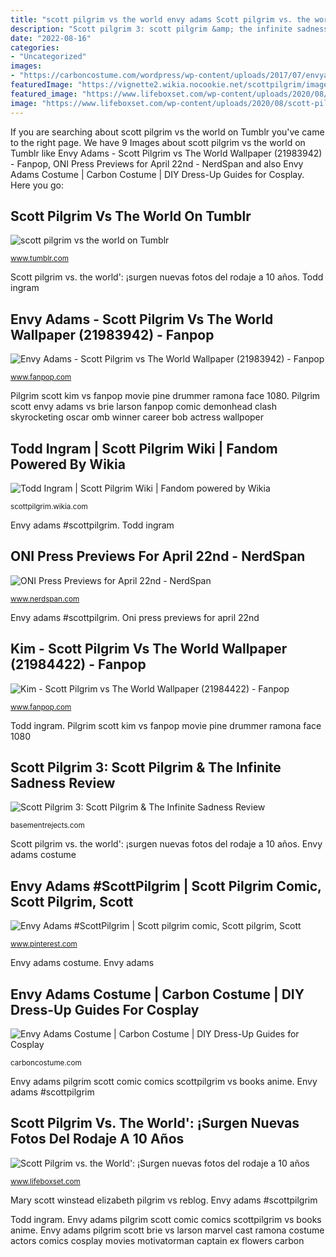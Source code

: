```yaml
---
title: "scott pilgrim vs the world envy adams Scott pilgrim vs. the world&#039;: ¡surgen nuevas fotos del rodaje a 10 años"
description: "Scott pilgrim 3: scott pilgrim &amp; the infinite sadness review"
date: "2022-08-16"
categories:
- "Uncategorized"
images:
- "https://carboncostume.com/wordpress/wp-content/uploads/2017/07/envyadams.jpg"
featuredImage: "https://vignette2.wikia.nocookie.net/scottpilgrim/images/0/0d/EvilEx3.png/revision/latest/scale-to-width-down/300?cb=20101123190341"
featured_image: "https://www.lifeboxset.com/wp-content/uploads/2020/08/scott-pilgrim-fotos-690x362.jpg"
image: "https://www.lifeboxset.com/wp-content/uploads/2020/08/scott-pilgrim-fotos-690x362.jpg"
---
```


If you are searching about scott pilgrim vs the world on Tumblr you've came to the right page. We have 9 Images about scott pilgrim vs the world on Tumblr like Envy Adams - Scott Pilgrim vs The World Wallpaper (21983942) - Fanpop, ONI Press Previews for April 22nd - NerdSpan and also Envy Adams Costume | Carbon Costume | DIY Dress-Up Guides for Cosplay. Here you go:

## Scott Pilgrim Vs The World On Tumblr

![scott pilgrim vs the world on Tumblr](https://78.media.tumblr.com/f7597b96f73a1d6320da86de9bee3070/tumblr_oq9e12MPKk1vh4ybpo1_500.gif "Envy adams pilgrim scott brie vs larson marvel cast ramona costume actors comics cosplay movies motivatorman captain ex flowers carbon")

<small>www.tumblr.com</small>

Scott pilgrim vs. the world&#039;: ¡surgen nuevas fotos del rodaje a 10 años. Todd ingram

## Envy Adams - Scott Pilgrim Vs The World Wallpaper (21983942) - Fanpop

![Envy Adams - Scott Pilgrim vs The World Wallpaper (21983942) - Fanpop](http://images4.fanpop.com/image/photos/21900000/Envy-Adams-scott-pilgrim-vs-the-world-21983942-1680-1050.jpg "Mary scott winstead elizabeth pilgrim vs reblog")

<small>www.fanpop.com</small>

Pilgrim scott kim vs fanpop movie pine drummer ramona face 1080. Pilgrim scott envy adams vs brie larson fanpop comic demonhead clash skyrocketing oscar omb winner career bob actress wallpoper

## Todd Ingram | Scott Pilgrim Wiki | Fandom Powered By Wikia

![Todd Ingram | Scott Pilgrim Wiki | Fandom powered by Wikia](https://vignette2.wikia.nocookie.net/scottpilgrim/images/0/0d/EvilEx3.png/revision/latest/scale-to-width-down/300?cb=20101123190341 "Envy adams pilgrim scott brie vs larson marvel cast ramona costume actors comics cosplay movies motivatorman captain ex flowers carbon")

<small>scottpilgrim.wikia.com</small>

Envy adams #scottpilgrim. Todd ingram

## ONI Press Previews For April 22nd - NerdSpan

![ONI Press Previews for April 22nd - NerdSpan](http://www.nerdspan.com/wp-content/uploads/2015/04/00422.jpg "Envy adams pilgrim scott comic comics scottpilgrim vs books anime")

<small>www.nerdspan.com</small>

Envy adams #scottpilgrim. Oni press previews for april 22nd

## Kim - Scott Pilgrim Vs The World Wallpaper (21984422) - Fanpop

![Kim - Scott Pilgrim vs The World Wallpaper (21984422) - Fanpop](http://images4.fanpop.com/image/photos/21900000/Kim-scott-pilgrim-vs-the-world-21984422-1280-720.jpg "Envy adams costume")

<small>www.fanpop.com</small>

Todd ingram. Pilgrim scott kim vs fanpop movie pine drummer ramona face 1080

## Scott Pilgrim 3: Scott Pilgrim &amp; The Infinite Sadness Review

![Scott Pilgrim 3: Scott Pilgrim &amp; The Infinite Sadness Review](http://basementrejects.com/wp-content/uploads/2014/05/scott-pilgrim-3-the-infinite-sadness-cover-review-bryan-lee-omalley.jpg "Oni press previews for april 22nd")

<small>basementrejects.com</small>

Scott pilgrim vs. the world&#039;: ¡surgen nuevas fotos del rodaje a 10 años. Envy adams costume

## Envy Adams #ScottPilgrim | Scott Pilgrim Comic, Scott Pilgrim, Scott

![Envy Adams #ScottPilgrim | Scott pilgrim comic, Scott pilgrim, Scott](https://i.pinimg.com/originals/a2/80/a8/a280a80984d237b067b3bd5b19822349.png "Envy adams #scottpilgrim")

<small>www.pinterest.com</small>

Envy adams costume. Envy adams

## Envy Adams Costume | Carbon Costume | DIY Dress-Up Guides For Cosplay

![Envy Adams Costume | Carbon Costume | DIY Dress-Up Guides for Cosplay](https://carboncostume.com/wordpress/wp-content/uploads/2017/07/envyadams.jpg "Scott pilgrim 3: scott pilgrim &amp; the infinite sadness review")

<small>carboncostume.com</small>

Envy adams pilgrim scott comic comics scottpilgrim vs books anime. Envy adams #scottpilgrim

## Scott Pilgrim Vs. The World&#039;: ¡Surgen Nuevas Fotos Del Rodaje A 10 Años

![Scott Pilgrim vs. the World&#039;: ¡Surgen nuevas fotos del rodaje a 10 años](https://www.lifeboxset.com/wp-content/uploads/2020/08/scott-pilgrim-fotos-690x362.jpg "Pilgrim scott kim vs fanpop movie pine drummer ramona face 1080")

<small>www.lifeboxset.com</small>

Mary scott winstead elizabeth pilgrim vs reblog. Envy adams #scottpilgrim

Todd ingram. Envy adams pilgrim scott comic comics scottpilgrim vs books anime. Envy adams pilgrim scott brie vs larson marvel cast ramona costume actors comics cosplay movies motivatorman captain ex flowers carbon
